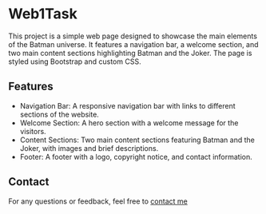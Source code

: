 # Web1Task
This project is a simple web page designed to showcase the main elements of the Batman universe. It features a navigation bar, a welcome section, and two main content sections highlighting Batman and the Joker. The page is styled using Bootstrap and custom CSS.

## Features

- Navigation Bar: A responsive navigation bar with links to different sections of the website.
- Welcome Section: A hero section with a welcome message for the visitors.
- Content Sections: Two main content sections featuring Batman and the Joker, with images and brief descriptions.
- Footer: A footer with a logo, copyright notice, and contact information.

## Contact 

For any questions or feedback, feel free to [contact me](mailto:saedghazal@gmail.com)
